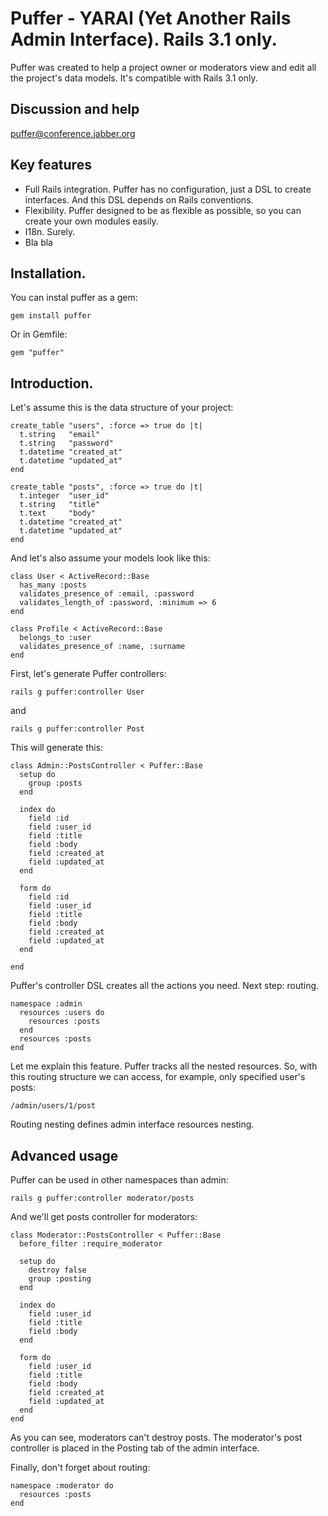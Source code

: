 # Puffer - YARAI (Yet Another Rails Admin Interface). Rails 3.1 only.

Puffer was created to help a project owner or moderators view and edit all the project's data models. It's compatible with Rails 3.1 only.

## Discussion and help

puffer@conference.jabber.org

## Key features

* Full Rails integration. Puffer has no configuration, just a DSL to create interfaces. And this DSL depends on Rails conventions.
* Flexibility. Puffer designed to be as flexible as possible, so you can create your own modules easily.
* I18n. Surely.
* Bla bla

## Installation.

You can instal puffer as a gem:

`gem install puffer`

Or in Gemfile:

`gem "puffer"`

## Introduction.

Let's assume this is the data structure of your project:

```
create_table "users", :force => true do |t|
  t.string   "email"
  t.string   "password"
  t.datetime "created_at"
  t.datetime "updated_at"
end

create_table "posts", :force => true do |t|
  t.integer  "user_id"
  t.string   "title"
  t.text     "body"
  t.datetime "created_at"
  t.datetime "updated_at"
end
```

And let's also assume your models look like this:

```
class User < ActiveRecord::Base
  has_many :posts
  validates_presence_of :email, :password
  validates_length_of :password, :minimum => 6
end

class Profile < ActiveRecord::Base
  belongs_to :user
  validates_presence_of :name, :surname
end
```

First, let's generate Puffer controllers:

`rails g puffer:controller User`

and

`rails g puffer:controller Post`

This will generate this:

```
class Admin::PostsController < Puffer::Base
  setup do
    group :posts
  end

  index do
    field :id
    field :user_id
    field :title
    field :body
    field :created_at
    field :updated_at
  end

  form do
    field :id
    field :user_id
    field :title
    field :body
    field :created_at
    field :updated_at
  end

end
```

Puffer's controller DSL creates all the actions you need. Next step: routing.

```
namespace :admin
  resources :users do
    resources :posts
  end
  resources :posts
end
```

Let me explain this feature. Puffer tracks all the nested resources. So, with this routing structure we can access, for example, only specified user's posts:

`/admin/users/1/post`

Routing nesting defines admin interface resources nesting.

## Advanced usage

Puffer can be used in other namespaces than admin:

`rails g puffer:controller moderator/posts`

And we'll get posts controller for moderators:

```
class Moderator::PostsController < Puffer::Base
  before_filter :require_moderator

  setup do
    destroy false
    group :posting
  end

  index do
    field :user_id
    field :title
    field :body
  end

  form do
    field :user_id
    field :title
    field :body
    field :created_at
    field :updated_at
  end
end
```

As you can see, moderators can't destroy posts. The moderator's post controller is placed in the Posting tab of the admin interface.

Finally, don't forget about routing:

```
namespace :moderator do
  resources :posts
end
```
